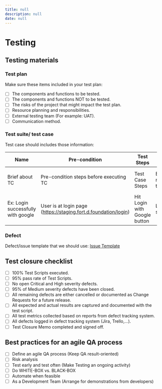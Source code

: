```yaml
---
title: null
description: null
date: null
---
```


# Testing

## Testing materials

### Test plan

Make sure these items included in your test plan:

- [ ] The components and functions to be tested.
- [ ] The components and functions NOT to be tested.
- [ ] The risks of the project that might impact the test plan.
- [ ] Resource planning and responsibilities.
- [ ] External testing team (For example: UAT).
- [ ] Communication method.

### Test suite/ test case

Test case should includes those information:

| Name                               | Pre-condition                                                     | Test Steps                   | Expected Result              | Requirement Ref                           |
| ---------------------------------- | ----------------------------------------------------------------- | ---------------------------- | ---------------------------- | ----------------------------------------- |
| Brief about TC                     | Pre-condition steps before executing TC                           | Test Case Steps              | Expected result for the step | User Story # or requirement specification |
| Ex: Login successfully with google | User is at login page (<https://staging.fort.d.foundation/login>) | Hit Login with Google button | Login successfully           | User Story 001                            |

### Defect

Defect/issue template that we should use: [Issue Template](defect-template.md)

## Test closure checklist

- [ ] 100% Test Scripts executed.
- [ ] 95% pass rate of Test Scripts.
- [ ] No open Critical and High severity defects.
- [ ] 95% of Medium severity defects have been closed.
- [ ] All remaining defects are either cancelled or documented as Change Requests for a future release.
- [ ] All expected and actual results are captured and documented with the test script.
- [ ] All test metrics collected based on reports from defect tracking system.
- [ ] All defects logged in defect tracking system (Jira, Trello,...).
- [ ] Test Closure Memo completed and signed off.

## Best practices for an agile QA process

- [ ] Define an agile QA process (Keep QA result-oriented)
- [ ] Risk analysis
- [ ] Test early and test often (Make Testing an ongoing activity)
- [ ] Do WHITE-BOX vs. BLACK-BOX
- [ ] Automate when feasible
- [ ] As a Development Team (Arrange for demonstrations from developers)
